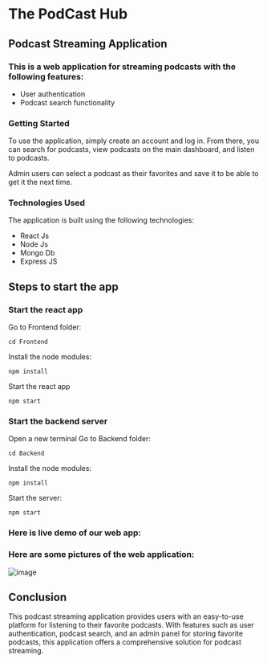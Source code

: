 # The PodCast Hub
## Podcast Streaming Application

### This is a web application for streaming podcasts with the following features:
- User authentication
- Podcast search functionality

### Getting Started
To use the application, simply create an account and log in. From there, you can search for podcasts, view podcasts on the main dashboard, and listen to podcasts.

Admin users can select a podcast as their favorites and save it to be able to get it the next time.

### Technologies Used
The application is built using the following technologies:

- React Js
- Node Js
- Mongo Db
- Express JS

## Steps to start the app

### Start the react app
Go to Frontend folder:
```
cd Frontend
```
Install the node modules:
```
npm install
```
Start the react app
```
npm start
```

### Start the backend server
Open a new terminal
Go to Backend folder:
```
cd Backend
```
Install the node modules:
```
npm install
```
Start the server:
```
npm start
```
### Here is live demo of our web app:


### Here are some pictures of the web application:
![image](https://user-images.githubusercontent.com/100614635/233979351-604732a6-eb97-4124-a4b9-9a07a22f7f9d.png)

## Conclusion

This podcast streaming application provides users with an easy-to-use platform for listening to their favorite podcasts. With features such as user authentication, podcast search, and an admin panel for storing favorite podcasts, this application offers a comprehensive solution for podcast streaming. 
